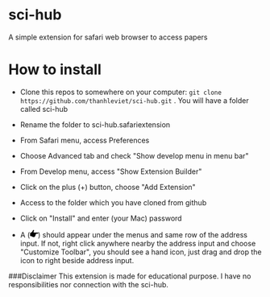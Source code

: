 # sci-hub
A simple extension for safari web browser to access papers

# How to install

- Clone this repos to somewhere on your computer: `git clone https://github.com/thanhleviet/sci-hub.git` . You will have a folder called sci-hub

- Rename the folder to sci-hub.safariextension

- From Safari menu, access Preferences

- Choose Advanced tab and check "Show develop menu in menu bar"

- From Develop menu, access "Show Extension Builder"

- Click on the plus (+) button, choose "Add Extension"

- Access to the folder which you have cloned from github

- Click on "Install" and enter (your Mac) password

- A (![icon](icon.png)) should appear under the menus and same row of the address input. If not, right click anywhere nearby the address input and choose "Customize Toolbar", you should see a hand icon, just drag and drop the icon to right beside address input.

###Disclaimer
This extension is made for educational purpose. I have no responsibilities nor connection with the sci-hub.
